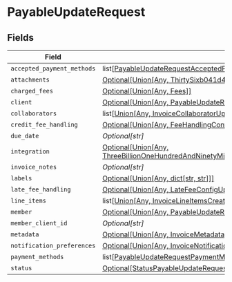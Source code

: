 # PayableUpdateRequest


## Fields

| Field                                                                                                                                                                                                                               | Type                                                                                                                                                                                                                                | Required                                                                                                                                                                                                                            | Description                                                                                                                                                                                                                         |
| ----------------------------------------------------------------------------------------------------------------------------------------------------------------------------------------------------------------------------------- | ----------------------------------------------------------------------------------------------------------------------------------------------------------------------------------------------------------------------------------- | ----------------------------------------------------------------------------------------------------------------------------------------------------------------------------------------------------------------------------------- | ----------------------------------------------------------------------------------------------------------------------------------------------------------------------------------------------------------------------------------- |
| `accepted_payment_methods`                                                                                                                                                                                                          | list[[PayableUpdateRequestAcceptedPaymentMethods](../../models/shared/payableupdaterequestacceptedpaymentmethods.md)]                                                                                                               | :heavy_minus_sign:                                                                                                                                                                                                                  | N/A                                                                                                                                                                                                                                 |
| `attachments`                                                                                                                                                                                                                       | [Optional[Union[Any, ThirtySixb041d426951ffff76360faf03ef8ae938bed9739e6ad9f51acb982782296a2]]](../../models/shared/payableupdaterequestattachments.md)                                                                             | :heavy_minus_sign:                                                                                                                                                                                                                  | N/A                                                                                                                                                                                                                                 |
| `charged_fees`                                                                                                                                                                                                                      | [Optional[Union[Any, Fees]]](../../models/shared/payableupdaterequestchargedfees.md)                                                                                                                                                | :heavy_minus_sign:                                                                                                                                                                                                                  | N/A                                                                                                                                                                                                                                 |
| `client`                                                                                                                                                                                                                            | [Optional[Union[Any, PayableUpdateRequestClient2]]](../../models/shared/payableupdaterequestclient.md)                                                                                                                              | :heavy_minus_sign:                                                                                                                                                                                                                  | N/A                                                                                                                                                                                                                                 |
| `collaborators`                                                                                                                                                                                                                     | list[[Union[Any, InvoiceCollaboratorUpdateRequest]](../../models/shared/payableupdaterequestcollaborators.md)]                                                                                                                      | :heavy_minus_sign:                                                                                                                                                                                                                  | N/A                                                                                                                                                                                                                                 |
| `credit_fee_handling`                                                                                                                                                                                                               | [Optional[Union[Any, FeeHandlingConfig]]](../../models/shared/payableupdaterequestcreditfeehandling.md)                                                                                                                             | :heavy_minus_sign:                                                                                                                                                                                                                  | N/A                                                                                                                                                                                                                                 |
| `due_date`                                                                                                                                                                                                                          | *Optional[str]*                                                                                                                                                                                                                     | :heavy_minus_sign:                                                                                                                                                                                                                  | N/A                                                                                                                                                                                                                                 |
| `integration`                                                                                                                                                                                                                       | [Optional[Union[Any, ThreeBillionOneHundredAndNinetyMillionSixHundredAndEightyFiveThousandEightHundredAndThirtyTwoa4970525ea5b0803efff0b36a0202062e1fd8a0bc187acbe156461]]](../../models/shared/payableupdaterequestintegration.md) | :heavy_minus_sign:                                                                                                                                                                                                                  | N/A                                                                                                                                                                                                                                 |
| `invoice_notes`                                                                                                                                                                                                                     | *Optional[str]*                                                                                                                                                                                                                     | :heavy_minus_sign:                                                                                                                                                                                                                  | N/A                                                                                                                                                                                                                                 |
| `labels`                                                                                                                                                                                                                            | [Optional[Union[Any, dict[str, str]]]](../../models/shared/payableupdaterequestlabels.md)                                                                                                                                           | :heavy_minus_sign:                                                                                                                                                                                                                  | N/A                                                                                                                                                                                                                                 |
| `late_fee_handling`                                                                                                                                                                                                                 | [Optional[Union[Any, LateFeeConfigUpdate]]](../../models/shared/payableupdaterequestlatefeehandling.md)                                                                                                                             | :heavy_minus_sign:                                                                                                                                                                                                                  | N/A                                                                                                                                                                                                                                 |
| `line_items`                                                                                                                                                                                                                        | list[[Union[Any, InvoiceLineItemsCreateRequest]](../../models/shared/payableupdaterequestlineitems.md)]                                                                                                                             | :heavy_minus_sign:                                                                                                                                                                                                                  | N/A                                                                                                                                                                                                                                 |
| `member`                                                                                                                                                                                                                            | [Optional[Union[Any, PayableUpdateRequestMember2]]](../../models/shared/payableupdaterequestmember.md)                                                                                                                              | :heavy_minus_sign:                                                                                                                                                                                                                  | N/A                                                                                                                                                                                                                                 |
| `member_client_id`                                                                                                                                                                                                                  | *Optional[str]*                                                                                                                                                                                                                     | :heavy_minus_sign:                                                                                                                                                                                                                  | N/A                                                                                                                                                                                                                                 |
| `metadata`                                                                                                                                                                                                                          | [Optional[Union[Any, InvoiceMetadata]]](../../models/shared/payableupdaterequestmetadata.md)                                                                                                                                        | :heavy_minus_sign:                                                                                                                                                                                                                  | N/A                                                                                                                                                                                                                                 |
| `notification_preferences`                                                                                                                                                                                                          | [Optional[Union[Any, InvoiceNotificationPreferences]]](../../models/shared/payableupdaterequestnotificationpreferences.md)                                                                                                          | :heavy_minus_sign:                                                                                                                                                                                                                  | N/A                                                                                                                                                                                                                                 |
| `payment_methods`                                                                                                                                                                                                                   | list[[PayableUpdateRequestPaymentMethods](../../models/shared/payableupdaterequestpaymentmethods.md)]                                                                                                                               | :heavy_minus_sign:                                                                                                                                                                                                                  | N/A                                                                                                                                                                                                                                 |
| `status`                                                                                                                                                                                                                            | [Optional[StatusPayableUpdateRequest]](../../models/shared/statuspayableupdaterequest.md)                                                                                                                                           | :heavy_minus_sign:                                                                                                                                                                                                                  | N/A                                                                                                                                                                                                                                 |